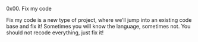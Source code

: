 0x00. Fix my code

Fix my code is a new type of project, where we’ll jump into an existing code base and fix it! Sometimes you will know the language, sometimes not. You should not recode everything, just fix it!
